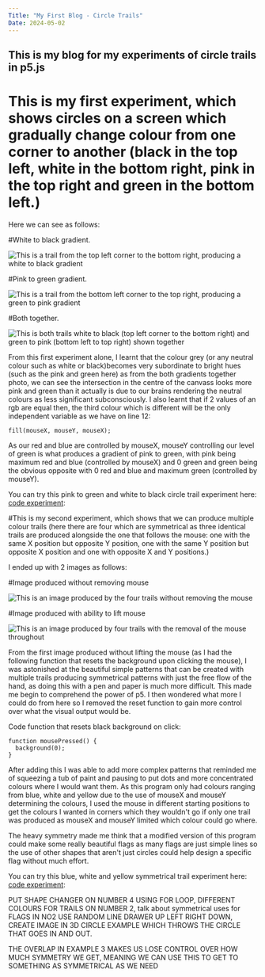 ```yaml
---
Title: "My First Blog - Circle Trails"
Date: 2024-05-02
---
```

## This is my blog for my experiments of circle trails in p5.js

# This is my first experiment, which shows circles on a screen which gradually change colour from one corner to another (black in the top left, white in the bottom right, pink in the top right and green in the bottom left.)

Here we can see as follows:

#White to black gradient.
<!--the spaces are important here as they prevent the image from formatting on to the same line as the information text-->

![This is a trail from the top left corner to the bottom right, producing a white to black gradient](/my-creative-coding-portfolio/images/white-to-black.png)

#Pink to green gradient.

![This is a trail from the bottom left corner to the top right, producing a green to pink gradient](/my-creative-coding-portfolio/images/green-to-pink.png)

#Both together.

![This is both trails white to black (top left corner to the bottom right) and green to pink (bottom left to top right) shown together](/my-creative-coding-portfolio/images/both-gradients.png)

From this first experiment alone, I learnt that the colour grey (or any neutral colour such as white or black)becomes very subordinate to bright hues (such as the pink and green here) as from the both gradients together photo, we can see the intersection in the centre of the canvass looks more pink and green than it actually is due to our brains rendering the neutral colours as less significant subconsciously. I also learnt that if 2 values of an rgb are equal then, the third colour which is different will be the only independent variable as we have on line 12:

```
fill(mouseX, mouseY, mouseX);
```
As our red and blue are controlled by mouseX, mouseY controlling our level of green is what produces a gradient of pink to green, with pink being maximum red and blue (controlled by mouseX) and 0 green and green being the obvious opposite with 0 red and blue and maximum green (controlled by mouseY).

You can try this pink to green and white to black circle trail experiment here: [code experiment](/my-creative-coding-portfolio/p5-code-experiments/circle-trail-1/index.html):


#This is my second experiment, which shows that we can produce multiple colour trails (here there are four which are symmetrical as three identical trails are produced alongside the one that follows the mouse: one with the same X position but opposite Y position, one with the same Y position but opposite X position and one with opposite X and Y positions.)

I ended up with 2 images as follows:

#Image produced without removing mouse

![This is an image produced by the four trails without removing the mouse](/my-creative-coding-portfolio/images/quad-symmetry.png)

#Image produced with ability to lift mouse

![This is an image produced by four trails with the removal of the mouse throughout ](/my-creative-coding-portfolio/images/quad-symmetry-2.png)

From the first image produced without lifting the mouse (as I had the following function that resets the background upon clicking the mouse), I was astonished at the beautiful simple patterns that can be created with multiple trails producing symmetrical patterns with just the free flow of the hand, as doing this with a pen and paper is much more difficult. This made me begin to comprehend the power of p5. I then wondered what more I could do from here so I removed the reset function to gain more control over what the visual output would be.

Code function that resets black background on click:
```
function mousePressed() {
  background(0);
}
```
After adding this I was able to add more complex patterns that reminded me of squeezing a tub of paint and pausing to put dots and more concentrated colours where I would want them. As this program only had colours ranging from blue, white and yellow due to the use of mouseX and mouseY determining the colours, I used the mouse in different starting positions to get the colours I wanted in corners which they wouldn't go if only one trail was produced as mouseX and mouseY limited which colour could go where.

The heavy symmetry made me think that a modified version of this program could make some really beautiful flags as many flags are just simple lines so the use of other shapes that aren't just circles could help design a specific flag without much effort.

You can try this blue, white and yellow symmetrical trail experiment here: [code experiment](/my-creative-coding-portfolio/p5-code-experiments/circle-trail-2/index.html):


PUT SHAPE CHANGER ON NUMBER 4 USING FOR LOOP, DIFFERENT COLOURS FOR TRAILS ON NUMBER 2, talk about symmetrical uses for FLAGS IN NO2
 USE RANDOM LINE DRAWER UP LEFT RIGHT DOWN, 
 CREATE IMAGE IN 3D CIRCLE EXAMPLE WHICH THROWS THE CIRCLE THAT GOES IN AND OUT.

 THE OVERLAP IN EXAMPLE 3 MAKES US LOSE CONTROL OVER HOW MUCH SYMMETRY WE GET, MEANING WE CAN USE THIS TO GET TO SOMETHING AS SYMMETRICAL AS WE NEED



